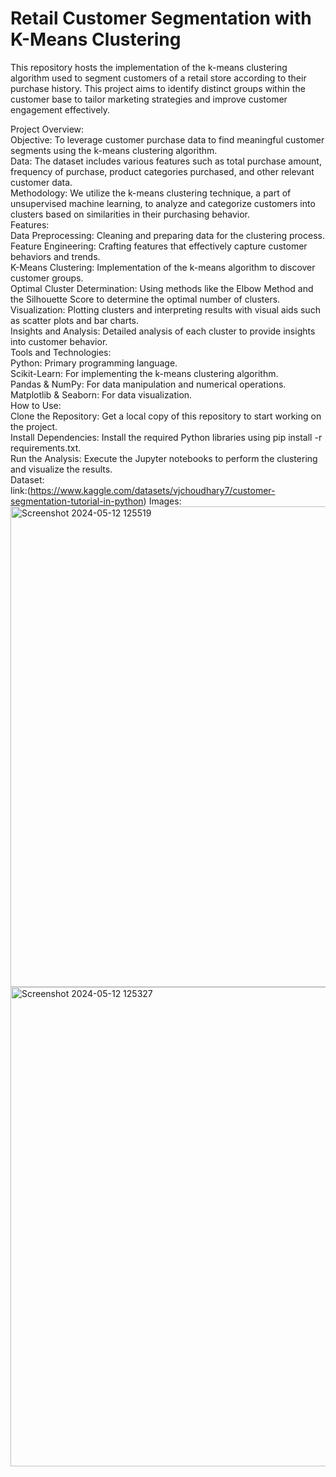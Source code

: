 # Retail Customer Segmentation with K-Means Clustering<br>
This repository hosts the implementation of the k-means clustering algorithm used to segment customers of a retail store according to their purchase history. This project aims to identify distinct groups within the customer base to tailor marketing strategies and improve customer engagement effectively.<br>

Project Overview:<br>
Objective: To leverage customer purchase data to find meaningful customer segments using the k-means clustering algorithm.<br>
Data: The dataset includes various features such as total purchase amount, frequency of purchase, product categories purchased, and other relevant customer data.<br>
Methodology: We utilize the k-means clustering technique, a part of unsupervised machine learning, to analyze and categorize customers into clusters based on similarities in their purchasing behavior.<br>
Features:<br>
Data Preprocessing: Cleaning and preparing data for the clustering process.<br>
Feature Engineering: Crafting features that effectively capture customer behaviors and trends.<br>
K-Means Clustering: Implementation of the k-means algorithm to discover customer groups.<br>
Optimal Cluster Determination: Using methods like the Elbow Method and the Silhouette Score to determine the optimal number of clusters.<br>
Visualization: Plotting clusters and interpreting results with visual aids such as scatter plots and bar charts.<br>
Insights and Analysis: Detailed analysis of each cluster to provide insights into customer behavior.<br>
Tools and Technologies:<br>
Python: Primary programming language.<br>
Scikit-Learn: For implementing the k-means clustering algorithm.<br>
Pandas & NumPy: For data manipulation and numerical operations.<br>
Matplotlib & Seaborn: For data visualization.<br>
How to Use:<br>
Clone the Repository: Get a local copy of this repository to start working on the project.<br>
Install Dependencies: Install the required Python libraries using pip install -r requirements.txt.<br>
Run the Analysis: Execute the Jupyter notebooks to perform the clustering and visualize the results.<br>
Dataset:<br>
link:(https://www.kaggle.com/datasets/vjchoudhary7/customer-segmentation-tutorial-in-python)
Images:<br>
<img width="769" alt="Screenshot 2024-05-12 125519" src="https://github.com/NikashSenguttuvan/PRODIGY_ML_02/assets/166650393/4b887f37-06f9-4c4c-8a51-67b718bc056f"><br>
<img width="767" alt="Screenshot 2024-05-12 125327" src="https://github.com/NikashSenguttuvan/PRODIGY_ML_02/assets/166650393/9dbfd190-bac7-4c2f-aa4c-a5d6e915d610">

